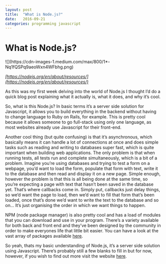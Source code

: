 ```yaml
---
layout: post
title:  "What is Node.js?"
date:   2016-09-21
categories: programming javascript
---
```

# What is Node.js?


<div class="aspectRatioPlaceholder is-locked" style="max-width: 700px; max-height: 429px;">![](https://cdn-images-1.medium.com/max/800/1*-Nq1fQSPq9aeoWxn4WFbhg.png)</div>

 *[https://nodejs.org/en/about/resources/](https://nodejs.org/en/about/resources/)*


As this was my first week delving into the world of Node.js I thought I’d do a quick blog post explaining what it actually is, what it does, and why it’s cool.

So, what is this Node.js? In basic terms it’s a server side solution for Javascript, it allows you to build everything in the backend without having to change language to Ruby on Rails, for example. This is pretty cool because it allows someone to go full-stack using only one language, as most websites already use Javascript for their front-end.

Another cool thing (but quite confusing) is that it’s asynchronous, which basically means it can handle a lot of connections at once and does simple tasks such as reading and writing to databases super fast, which is quite important when building web applications. The only problem is that when running tests, all tests run and complete simultaneously, which is a bit of a problem. Imagine you’re using databases and trying to test a form on a webpage, you’d want to load the form, populate that form with text, write it to the database and then read and display it on a new page. Simple enough, however the problem is that this is all being done at the same time, so you’re expecting a page with text that hasn’t been saved in the database yet. That’s where callbacks come in. Simply put, callbacks just delay things, so we’d want the page to load, then we’d want to fill that form that’s been loaded, once that’s done we’d want to write the text to the database and so on… It’s just organising the order in which we want things to happen.

NPM (node package manager) is also pretty cool and has a load of modules that you can download and use in your program. There’s a variety available for both back and front end and they’ve been designed by the community in order to make everyones life that little bit easier. You can have a look at the vast array of packages available [here](https://www.npmjs.com/).

So yeah, thats my basic understanding of Node.js, it’s a server side solution using Javascript. There’s probably still a few blanks to fill in but for now, however, if you wish to find out more visit the website [here](https://www.npmjs.com/).
